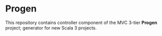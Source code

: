 # Progen

This repository contains controller component of the MVC 3-tier **Progen** project; generator for new Scala 3 projects.

